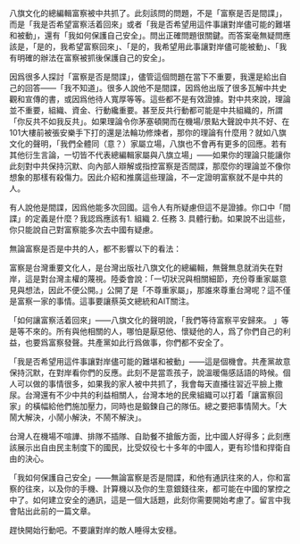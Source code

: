 八旗文化的總編輯富察被中共抓了。此刻該問的問題，不是「富察是否是間諜」，而是「我是否希望富察活着回來」或者「我是否希望用這件事讓對岸儘可能的難堪和被動」，還有「我如何保護自己安全」。問出正確問題很關鍵。而答案毫無疑問應該是，「是的，我希望富察回來」、「是的，我希望用此事讓對岸儘可能被動」、「我有明確的辦法在富察被抓後保護自己的安全」。

因爲很多人探討「富察是否是間諜」，儘管這個問題在當下不重要，我還是給出自己的回答——「我不知道」。很多人說他不是間諜，因爲他出版了很多瓦解中共史觀和宣傳的書，或因爲他待人寬厚等等。這些都不是有效證據。對中共來說，理論並不重要，組織、資金、行動纔重要。甚至反共行動都可能是中共組織的，所謂「你反共不如我反共」。如果理論令你茅塞頓開而在機場/景點大聲說中共不好、在101大樓前被張安樂手下打的還是法輪功修煉者，那你的理論有什麼用？就如八旗文化的聲明，「我們全體同（意？）家屬立場，八旗也不會再有更多的回應。若有其他衍生言論，一切皆不代表總編輯家屬與八旗立場」——如果你的理論只能讓你此刻對中共保持沉默、向內部人辯解或指控富察是否間諜，那麼你的理論並不像你想象的那樣有殺傷力。因此介紹和推廣這些理論，不一定證明富察就不是中共的人。

有人說他是間諜，因爲他能多次回國。這令人有所疑慮但這不是證據。你口中「間諜」的定義是什麼？我認爲應該有1. 組織 2. 任務  3. 具體行動。如果說不出這些，你只能說自己對富察能多次去中國有疑慮。

無論富察是否是中共的人，都不影響以下的看法：

富察是台灣重要文化人，是台灣出版社八旗文化的總編輯，無聲無息就消失在對岸，這是對台灣主權的蔑視。陸委會說：「一切狀況與相關細節，充份尊重家屬意見與想法，因此不便公開。」公開了是「不尊重家屬」，那誰來尊重台灣呢？這不僅是富察一家的事情。這事要讓蔡英文總統和AIT關注。

「如何讓富察活着回來」——八旗文化的聲明說，「我們等待富察平安歸來。 」等是等不來的。所有與他相關的人，哪怕是厭惡他、懷疑他的人，爲了你們自己的利益，也要爲富察發聲。共產黨如此行爲做事，你們都不安全了。

「我是否希望用這件事讓對岸儘可能的難堪和被動」——這是個機會。共產黨故意保持沉默，在對岸看你們的反應。此刻不是當乖孩子，說溫暖傷感話語的時候。個人可以做的事情很多，如果我的家人被中共抓了，我會每天直播往習近平臉上撒尿。台灣還有不少中共的利益相關人，台灣本地的民衆組織可以打着「讓富察回家」的橫幅給他們施加壓力，同時也是鍛鍊自己的隊伍。總之要把事情鬧大。「大鬧大解決，小鬧小解決，不鬧不解決」。

台灣人在機場不喧譁、排隊不插隊、自助餐不搶飯方面，比中國人好得多；此刻應該展示出自由民主制度下的國民，比受奴役七十多年的中國人，更有珍惜和捍衛自由的決心。

「我如何保護自己安全」——無論富察是否是間諜，和他有通訊往來的人，你和富察的往來，以及你的手機、計算機以及你的生意銀錢往來，都可能在中國的掌控之中了。如何建立安全的通訊，這是一個大話題，此刻你需要開始考慮了。留言中我會貼出此前的一篇文章。

趕快開始行動吧。不要讓對岸的敵人睡得太安穩。